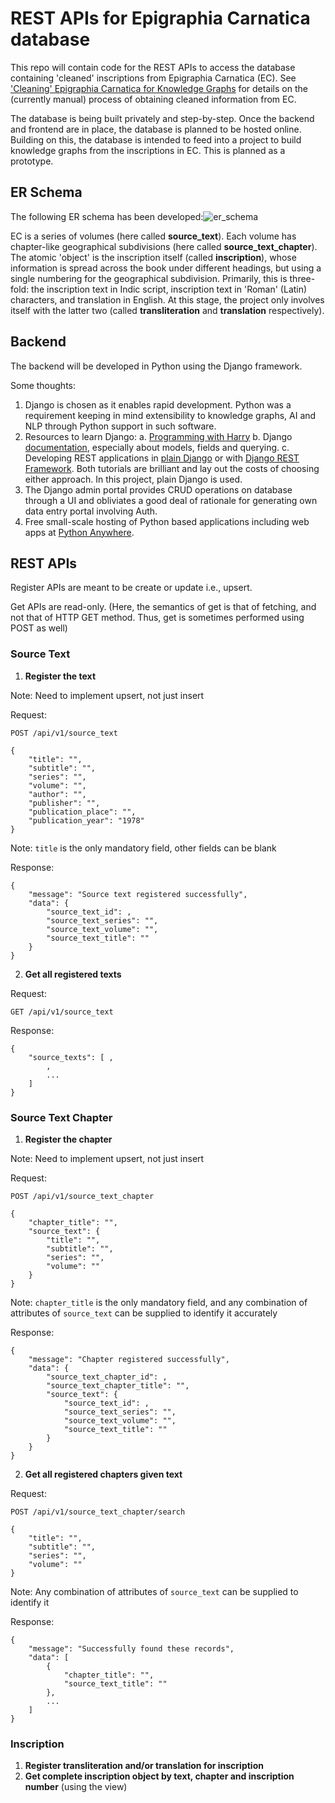 # REST APIs for Epigraphia Carnatica database

This repo will contain code for the REST APIs to access the database containing 'cleaned' inscriptions from Epigraphia Carnatica (EC). See ['Cleaning' Epigraphia Carnatica for Knowledge Graphs](https://github.com/ShreyasKolpe/epigraphia-data-cleaning) for details on the (currently manual) process of obtaining cleaned information from EC.

The database is being built privately and step-by-step. Once the backend and frontend are in place, the database is planned to be hosted online. Building on this, the database is intended to feed into a project to build knowledge graphs from the inscriptions in EC. This is planned as a prototype.

## ER Schema

The following ER schema has been developed:![er_schema](https://user-images.githubusercontent.com/13967444/163443220-3d36cb1a-63f4-43e0-9938-d8afbe544c8f.svg)

EC is a series of volumes (here called **source_text**). Each volume has chapter-like geographical subdivisions (here called **source_text_chapter**). The atomic 'object' is the inscription itself (called **inscription**), whose information is spread across the book under different headings, but using a single numbering for the geographical subdivision. Primarily, this is three-fold: the inscription text in Indic script, inscription text in 'Roman' (Latin) characters, and translation in English. At this stage, the project only involves itself with the latter two (called **transliteration** and **translation** respectively).

## Backend

The backend will be developed in Python using the Django framework.

Some thoughts:
1. Django is chosen as it enables rapid development. Python was a requirement keeping in mind extensibility to knowledge graphs, AI and NLP through Python support in such software.
2. Resources to learn Django:
    a. [Programming with Harry](https://www.youtube.com/playlist?list=PLK8cqdr55Tsv-D2HMdrnD32oOVBNvmxjr)
    b. Django [documentation](https://docs.djangoproject.com/en/4.0/), especially about models, fields and querying.
    c. Developing REST applications in [plain Django](https://stackabuse.com/creating-a-rest-api-in-python-with-django/) or with [Django REST Framework](https://stackabuse.com/creating-a-rest-api-with-django-rest-framework/). Both tutorials are brilliant and lay out the costs of choosing either approach. In this project, plain Django is used.
3. The Django admin portal provides CRUD operations on database through a UI and obliviates a good deal of rationale for generating own data entry portal involving Auth.
4. Free small-scale hosting of Python based applications including web apps at [Python Anywhere](https://www.pythonanywhere.com/).


## REST APIs

Register APIs are meant to be create or update i.e., upsert.


Get APIs are read-only. (Here, the semantics of get is that of fetching, and not that of HTTP GET method. Thus, get is sometimes performed using POST as well)

### Source Text

1. **Register the text**

Note: Need to implement upsert, not just insert

Request:

```
POST /api/v1/source_text

{
	"title": "",
    "subtitle": "",
    "series": "",
    "volume": "",
	"author": "",
    "publisher": "",
    "publication_place": "",
	"publication_year": "1978"
}
```

Note: `title` is the only mandatory field, other fields can be blank

Response:

```
{
    "message": "Source text registered successfully",
    "data": {
        "source_text_id": ,
        "source_text_series": "",
        "source_text_volume": "",
        "source_text_title": ""
    }
}
```

2. **Get all registered texts**

Request:

```
GET /api/v1/source_text
```

Response:

```
{
    "source_texts": [ ,
        ,
        ...
    ]
}
```


### Source Text Chapter

1. **Register the chapter**

Note: Need to implement upsert, not just insert

Request:

```
POST /api/v1/source_text_chapter

{
	"chapter_title": "",
	"source_text": {
		"title": "",
        "subtitle": "",
        "series": "",
		"volume": ""
	}
}
```

Note: `chapter_title` is the only mandatory field, and any combination of attributes of `source_text` can be supplied to identify it accurately 

Response:

```
{
    "message": "Chapter registered successfully",
    "data": {
        "source_text_chapter_id": ,
        "source_text_chapter_title": "",
        "source_text": {
            "source_text_id": ,
            "source_text_series": "",
            "source_text_volume": "",
            "source_text_title": ""
        }
    }
}
```

2. **Get all registered chapters given text**


Request:

```
POST /api/v1/source_text_chapter/search

{
	"title": "",
    "subtitle": "",
    "series": "",
	"volume": ""
}
```

Note: Any combination of attributes of `source_text` can be supplied to identify it

Response:

```
{
    "message": "Successfully found these records",
    "data": [
        {
            "chapter_title": "",
            "source_text_title": ""
        },
        ...
    ]
}
```

### Inscription

1. **Register transliteration and/or translation for inscription**
2. **Get complete inscription object by text, chapter and inscription number** (using the view)